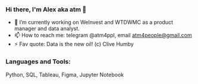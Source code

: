 ### Hi there, I'm Alex aka atm 👋


- 🔭 I’m currently working on WeInvest and WTDWMC as a product manager and data analyst.
- 📫 How to reach me: telegram @atm4ppl, email atm4people@gmail.com
- ⚡ Fav quote: Data is the new oil! (c) Clive Humby

### Languages and Tools:
Python, SQL, Tableau, Figma, Jupyter Notebook
